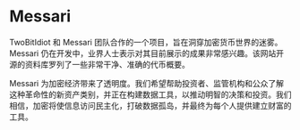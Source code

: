 # Messari

TwoBitIdiot 和 Messari 团队合作的一个项目，旨在洞穿加密货币世界的迷雾。Messari 仍在开发中，业界人士表示对其目前展示的成果非常感兴趣。该网站开源的资料库罗列了一些非常干净、准确的代币概要。

Messari 为加密经济带来了透明度。我们希望帮助投资者、监管机构和公众了解这种革命性的新资产类别，并正在构建数据工具，以推动明智的决策和投资。我们相信，加密将使信息访问民主化，打破数据孤岛，并最终为每个人提供建立财富的工具。
